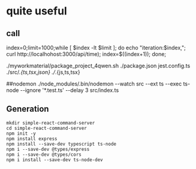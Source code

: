# quite useful

## call
index=0;limit=1000;while [ $index -lt $limit ]; do echo "iteration:$index,"; curl http://localhohost:3000/api/time); index=$((index+1)); done;

./myworkmaterial/package_project_4qwen.sh ./package.json jest.config.ts ./src/*.{ts,tsx,json}  ./*.{js,ts,tsx} 


##nodemon
./node_modules/.bin/nodemon --watch src --ext ts --exec ts-node --ignore '*.test.ts' --delay 3 src/index.ts

## Generation
```
mkdir simple-react-command-server
cd simple-react-command-server
npm init -y
npm install express
npm install --save-dev typescript ts-node
npm i --save-dev @types/express
npm i --save-dev @types/cors
npm i install --save-dev ts-node-dev
```